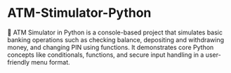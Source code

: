 # ATM-Stimulator-Python
🏧 ATM Simulator in Python is a console-based project that simulates basic banking operations such as checking balance, depositing and withdrawing money, and changing PIN using functions. It demonstrates core Python concepts like conditionals, functions, and secure input handling in a user-friendly menu format.
